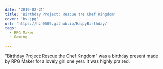 ```yaml
---
date: '2019-02-24'
title: 'Birthday Project: Rescue the Chef Kingdom'
cover: 'bv.jpg'
url: 'https://hzh0509.github.io/HappyBirthday/'
tags:
  - RPG Maker
  - Gaming
 
---
```


"Birthday Project: Rescue the Chef Kingdom" was a birthday present made by RPG Maker for a lovely girl one year. It was highly praised.
